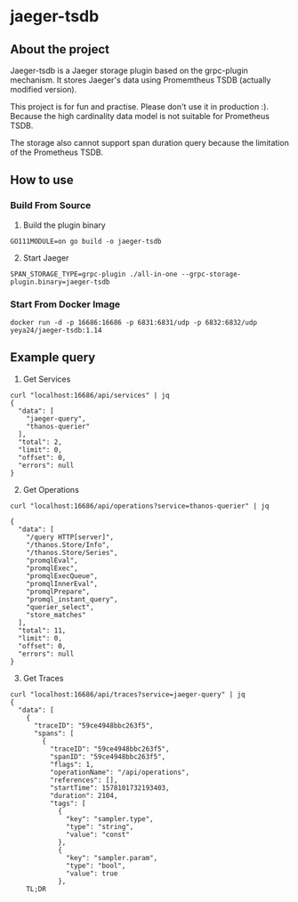 # jaeger-tsdb

## About the project

Jaeger-tsdb is a Jaeger storage plugin based on the grpc-plugin mechanism. It stores Jaeger's data using Promemtheus TSDB (actually modified version).

This project is for fun and practise. Please don't use it in production :). Because the high cardinality data model is not suitable for Prometheus TSDB.

The storage also cannot support span duration query because the limitation of the Prometheus TSDB.

## How to use

### Build From Source

1. Build the plugin binary

```
GO111MODULE=on go build -o jaeger-tsdb 
```

2. Start Jaeger

```
SPAN_STORAGE_TYPE=grpc-plugin ./all-in-one --grpc-storage-plugin.binary=jaeger-tsdb
```

### Start From Docker Image

```
docker run -d -p 16686:16686 -p 6831:6831/udp -p 6832:6832/udp  yeya24/jaeger-tsdb:1.14
```

## Example query

1. Get Services

```
curl "localhost:16686/api/services" | jq
{
  "data": [
    "jaeger-query",
    "thanos-querier"
  ],
  "total": 2,
  "limit": 0,
  "offset": 0,
  "errors": null
}
```

2. Get Operations

```
curl "localhost:16686/api/operations?service=thanos-querier" | jq

{
  "data": [
    "/query HTTP[server]",
    "/thanos.Store/Info",
    "/thanos.Store/Series",
    "promqlEval",
    "promqlExec",
    "promqlExecQueue",
    "promqlInnerEval",
    "promqlPrepare",
    "promql_instant_query",
    "querier_select",
    "store_matches"
  ],
  "total": 11,
  "limit": 0,
  "offset": 0,
  "errors": null
}
```

3. Get Traces

```
curl "localhost:16686/api/traces?service=jaeger-query" | jq
{
  "data": [
    {
      "traceID": "59ce4948bbc263f5",
      "spans": [
        {
          "traceID": "59ce4948bbc263f5",
          "spanID": "59ce4948bbc263f5",
          "flags": 1,
          "operationName": "/api/operations",
          "references": [],
          "startTime": 1578101732193403,
          "duration": 2104,
          "tags": [
            {
              "key": "sampler.type",
              "type": "string",
              "value": "const"
            },
            {
              "key": "sampler.param",
              "type": "bool",
              "value": true
            },
    TL;DR
```